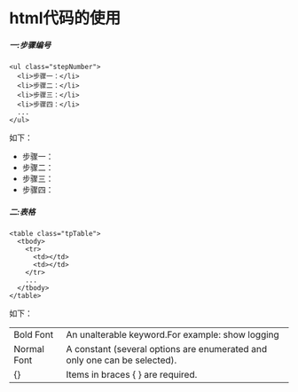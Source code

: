 # html代码的使用

##### 一:步骤编号

~~~
<ul class="stepNumber">
  <li>步骤一：</li>
  <li>步骤二：</li>
  <li>步骤三：</li>
  <li>步骤四：</li>
  ...
</ul>
~~~
如下：
<ul class="stepNumber">
  <li>步骤一：</li>
  <li>步骤二：</li>
  <li>步骤三：</li>
  <li>步骤四：</li>
</ul>

##### 二:表格

~~~
<table class="tpTable">
  <tbody>
    <tr>
      <td></td>
      <td></td>
    </tr>
    ...
  </tbody>
</table>
~~~
如下：
<table class="tpTable_1">
  <tbody>
    <tr>
      <td>Bold Font</td>
      <td>An unalterable keyword.For example: show logging</td>
    </tr>
    <tr>
      <td>Normal Font</td>
      <td>A constant (several options are enumerated and only one can be selected).</td>
    </tr>
    <tr>
      <td>{}</td>
      <td>Items in braces { } are required.</td>
    </tr>
  </tbody>
</table>





